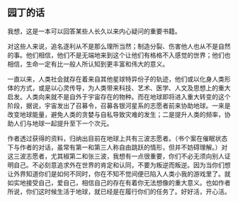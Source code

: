 

## 园丁的话

我想，这是一本可以回答某些人长久以来内心疑问的重要书籍。

对这些人来说，追名逐利从不是那么理所当然；制造分裂、伤害他人也从不是自然的事。他们相信，他们不是无端地来到这个让他们有格格不入感觉的世界；他们也相信，生命一定有比一般人所认知到更丰富和伟大的意义。

一直以来，人类社会就存在着来自其他星球特异份子的轨迹，他们或以化身人类形体的方式，或是以心灵传导，为人类带来科技、艺术、医学、人文及思想上的重大启发。人类向来就不是自外于宇宙存在的物种。而在地球即将进入重大转变的这个阶段，据说，宇宙发出了召募令，召募各银河星系的志愿者前来协助地球。一来是改变地球能量，避免人类的贪婪与自私导致灾难的发生；二是提升人类的频率，协助人们与地球一起提升至下一个次元。

作者透过获得的资料，归纳出目前在地球上共有三波志愿者。（书个案在催眠状态下与作者的对话，虽常有第一和第三人称自由跳跃的情形，但并不妨碍理解。）对这三波志愿者，尤其椒第二和张三波，我想有一点很重要，你们不必无须向别人证明自己。不必刻意追求外在世界的肯定和认同，不要为叛逆而叛逆。因为当你们想让外界知道你们是如何不同时，你在不知不觉间便已陷入人类小我的游戏里了。就如实地接受自己，爱自己，相信自己的存在有着你无法想像的重大意义。也如作者所说，你们这时候生活于地球，就已经是在履行你们的任务了。好好活，开心活。

